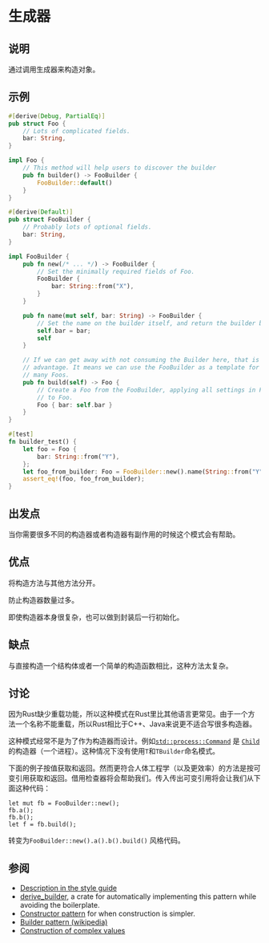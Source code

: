 # 生成器

## 说明

通过调用生成器来构造对象。

## 示例

```rust
#[derive(Debug, PartialEq)]
pub struct Foo {
    // Lots of complicated fields.
    bar: String,
}

impl Foo {
    // This method will help users to discover the builder
    pub fn builder() -> FooBuilder {
        FooBuilder::default()
    }
}

#[derive(Default)]
pub struct FooBuilder {
    // Probably lots of optional fields.
    bar: String,
}

impl FooBuilder {
    pub fn new(/* ... */) -> FooBuilder {
        // Set the minimally required fields of Foo.
        FooBuilder {
            bar: String::from("X"),
        }
    }

    pub fn name(mut self, bar: String) -> FooBuilder {
        // Set the name on the builder itself, and return the builder by value.
        self.bar = bar;
        self
    }

    // If we can get away with not consuming the Builder here, that is an
    // advantage. It means we can use the FooBuilder as a template for constructing
    // many Foos.
    pub fn build(self) -> Foo {
        // Create a Foo from the FooBuilder, applying all settings in FooBuilder
        // to Foo.
        Foo { bar: self.bar }
    }
}

#[test]
fn builder_test() {
    let foo = Foo {
        bar: String::from("Y"),
    };
    let foo_from_builder: Foo = FooBuilder::new().name(String::from("Y")).build();
    assert_eq!(foo, foo_from_builder);
}
```

## 出发点

当你需要很多不同的构造器或者构造器有副作用的时候这个模式会有帮助。

## 优点

将构造方法与其他方法分开。

防止构造器数量过多。

即使构造器本身很复杂，也可以做到封装后一行初始化。

## 缺点

与直接构造一个结构体或者一个简单的构造函数相比，这种方法太复杂。

## 讨论

因为Rust缺少重载功能，所以这种模式在Rust里比其他语言更常见。由于一个方法一个名称不能重载，所以Rust相比于C++、Java来说更不适合写很多构造器。

这种模式经常不是为了作为构造器而设计。例如[`std::process::Command`](https://doc.rust-lang.org/std/process/struct.Command.html)
是 [`Child`](https://doc.rust-lang.org/std/process/struct.Child.html)的构造器（一个进程）。这种情况下没有使用`T`和`TBuilder`命名模式。

下面的例子按值获取和返回。然而更符合人体工程学（以及更效率）的方法是按可变引用获取和返回。借用检查器将会帮助我们。传入传出可变引用将会让我们从下面这种代码：

```rust,ignore
let mut fb = FooBuilder::new();
fb.a();
fb.b();
let f = fb.build();
```

转变为`FooBuilder::new().a().b().build()` 风格代码。

## 参阅

- [Description in the style guide](https://web.archive.org/web/20210104103100/https://doc.rust-lang.org/1.12.0/style/ownership/builders.html)
- [derive_builder](https://crates.io/crates/derive_builder), a crate for automatically
  implementing this pattern while avoiding the boilerplate.
- [Constructor pattern](../idioms/ctor.md) for when construction is simpler.
- [Builder pattern (wikipedia)](https://en.wikipedia.org/wiki/Builder_pattern)
- [Construction of complex values](https://web.archive.org/web/20210104103000/https://rust-lang.github.io/api-guidelines/type-safety.html#c-builder)
